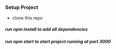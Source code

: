 ### Setup Project
* clone this repo
##### run npm install to add all dependencies
##### run npm start to start project running at port 3000

